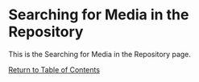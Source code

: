 # Searching for Media in the Repository

This is the Searching for Media in the Repository page.

[Return to Table of Contents](functionality-students/search-media)
